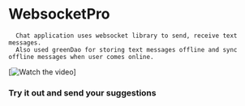 # WebsocketPro

      Chat application uses websocket library to send, receive text messages.
      Also used greenDao for storing text messages offline and sync offline messages when user comes online.
      
      
      
  [![Watch the video](https://github.com/Periyanayagam/WebsocketPro/blob/master/websocket_pro.gif)]

### Try it out and send your suggestions
